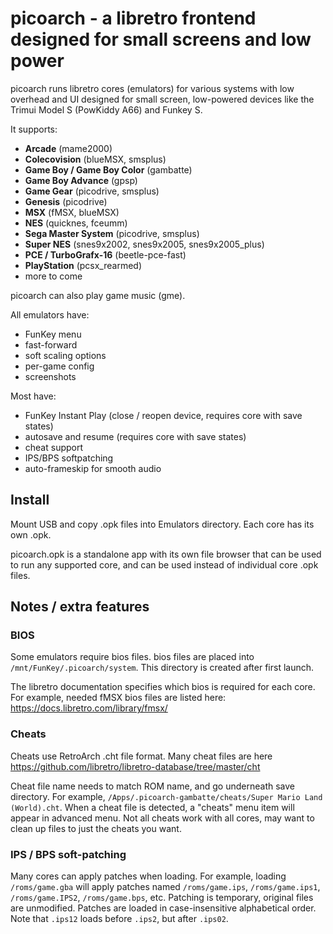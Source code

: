 # picoarch - a libretro frontend designed for small screens and low power

picoarch runs libretro cores (emulators) for various systems with low overhead and UI designed for small screen, low-powered devices like the Trimui Model S (PowKiddy A66) and Funkey S.

It supports: 

- **Arcade** (mame2000)
- **Colecovision** (blueMSX, smsplus)
- **Game Boy / Game Boy Color** (gambatte)
- **Game Boy Advance** (gpsp)
- **Game Gear** (picodrive, smsplus)
- **Genesis** (picodrive)
- **MSX** (fMSX, blueMSX)
- **NES** (quicknes, fceumm)
- **Sega Master System** (picodrive, smsplus)
- **Super NES** (snes9x2002, snes9x2005, snes9x2005_plus)
- **PCE / TurboGrafx-16** (beetle-pce-fast)
- **PlayStation** (pcsx_rearmed)
- more to come

picoarch can also play game music (gme).

All emulators have:

- FunKey menu
- fast-forward
- soft scaling options
- per-game config
- screenshots

Most have:
- FunKey Instant Play (close / reopen device, requires core with save states)
- autosave and resume (requires core with save states)
- cheat support
- IPS/BPS softpatching
- auto-frameskip for smooth audio

## Install

Mount USB and copy .opk files into Emulators directory. Each core has its own .opk.

picoarch.opk is a standalone app with its own file browser that can be used to run any supported core, and can be used instead of individual core .opk files.

## Notes / extra features

### BIOS

Some emulators require bios files. bios files are placed into `/mnt/FunKey/.picoarch/system`. This directory is created after first launch.

The libretro documentation specifies which bios is required for each core. For example, needed fMSX bios files are listed here: <https://docs.libretro.com/library/fmsx/>

### Cheats

Cheats use RetroArch .cht file format. Many cheat files are here <https://github.com/libretro/libretro-database/tree/master/cht>

Cheat file name needs to match ROM name, and go underneath save directory. For example, `/Apps/.picoarch-gambatte/cheats/Super Mario Land (World).cht`. When a cheat file is detected, a "cheats" menu item will appear in advanced menu. Not all cheats work with all cores, may want to clean up files to just the cheats you want.

### IPS / BPS soft-patching

Many cores can apply patches when loading. For example, loading `/roms/game.gba` will apply patches named `/roms/game.ips`, `/roms/game.ips1`, `/roms/game.IPS2`, `/roms/game.bps`, etc. Patching is temporary, original files are unmodified. Patches are loaded in case-insensitive alphabetical order. Note that `.ips12` loads before `.ips2`, but after `.ips02`.
